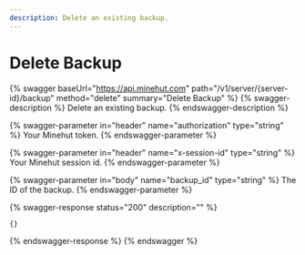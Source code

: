 ```yaml
---
description: Delete an existing backup.
---
```


# Delete Backup

{% swagger baseUrl="https://api.minehut.com" path="/v1/server/{server-id}/backup" method="delete" summary="Delete Backup" %}
{% swagger-description %}
Delete an existing backup.
{% endswagger-description %}

{% swagger-parameter in="header" name="authorization" type="string" %}
Your Minehut token.
{% endswagger-parameter %}

{% swagger-parameter in="header" name="x-session-id" type="string" %}
Your Minehut session id.
{% endswagger-parameter %}

{% swagger-parameter in="body" name="backup_id" type="string" %}
The ID of the backup.
{% endswagger-parameter %}

{% swagger-response status="200" description="" %}
```
{}
```
{% endswagger-response %}
{% endswagger %}

